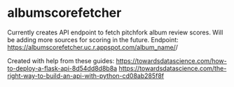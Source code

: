 # albumscorefetcher

Currently creates API endpoint to fetch pitchfork album review scores. Will be adding more sources for scoring in the future.
Endpoint: https://albumscorefetcher.uc.r.appspot.com/album_name/<album name>/<artist name>
  
  
Created with help from these guides:
  https://towardsdatascience.com/how-to-deploy-a-flask-api-8d54dd8d8b8a
  https://towardsdatascience.com/the-right-way-to-build-an-api-with-python-cd08ab285f8f
  
